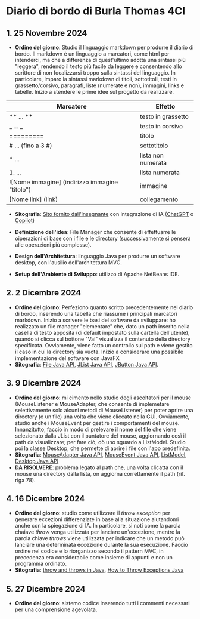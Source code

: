**Diario di bordo di Burla Thomas 4CI**
===================================


## 1. **25 Novembre 2024**
   - **Ordine del giorno**: Studio il linguaggio markdown per produrre il diario di bordo.
   Il markdown è un linguaggio a marcatori, come html per intenderci, ma che a differenza di quest'ultimo adotta una sintassi più "leggera", rendendo il testo più facile da leggere e consentendo allo scrittore di non focalizzarsi troppo sulla sintassi del linguaggio. In particolare, imparo la sintassi markdown di titoli, sottotitoli, testi in grassetto/corsivo, paragrafi, liste (numerate e non), immagini, links e tabelle. Inizio a stendere le prime idee sul progetto da realizzare.
   
   | Marcatore | Effetto |
   | --------- | ------- |
   | ** ... ** | testo in grassetto |
   | _ ... _   | testo in corsivo |
   | ========= | titolo |
   | # ... (fino a 3 #) | sottotitolo |
   | * ... | lista non numerata |
   | 1. ... | lista numerata |
   | ![Nome immagine] (indirizzo immagine "titolo") | immagine |
   | [Nome link] (link) | collegamento |

   - **Sitografia**: [Sito fornito dall'insegnante](https://www.html.it/articoli/markdown-guida-al-linguaggio/) con integrazione di IA ([ChatGPT](https://chat.openai.com) o [Copilot](https://copilot.microsoft.com))

   - **Definizione dell'idea**: File Manager che consente di effettuarre le oiperazioni di base con i file e le directory (successivamente si penserà alle operazioni più complesse).

   - **Design dell'Architettura**: linguaggio Java per produrre un software desktop, con l'ausilio dell'architettura MVC.

   - **Setup dell'Ambiente di Sviluppo**: utilizzo di Apache NetBeans IDE.

## 2. **2 Dicembre 2024**
   - **Ordine del giorno**: Perfeziono quanto scritto precedentemente nel diario di bordo, inserendo una tabella che riassume i principali marcatori markdown.
   Inizio a scrivere le basi del software da sviluppare: ho realizzato un file manager "elementare" che, dato un path inserito nella casella di testo apposita (di default impostato sulla cartella dell'utente), quando si clicca sul bottone "Vai" visualizza il contenuto della directory specificata. Ovviamente, viene fatto un controllo sul path e viene gestito il caso in cui la directory sia vuota.
   Inizio a considerare una possibile implementazione del software con JavaFX
   - **Sitografia**: [File Java API](https://docs.oracle.com/javase/8/docs/api/java/io/File.html), [JList Java API](https://docs.oracle.com/javase/8/docs/api/javax/swing/JList.html), [JButton Java API](https://docs.oracle.com/javase/8/docs/api/javax/swing/JButton.html).

## 3. **9 Dicembre 2024**
   - **Ordine del giorno**: mi cimento nello studio degli ascoltatori per il mouse (MouseListener e MouseAdapter, che consente di implemetare selettivamente solo alcuni metodi di MouseListener) per poter aprire una directory (o un file) una volta che viene cliccato nella GUI.
   Ovviamente, studio anche i MouseEvent per gestire i comportamenti del mouse.
   Innanzitutto, faccio in modo di prelevare il nome del file che viene selezionato dalla JList con il puntatore del mouse, aggiornando così il path da visualizzare; per fare ciò, dò uno sguardo a ListModel.
   Studio poi la classe Desktop, che permette di aprire i file con l'app predefinita.
   - **Sitografia**: [MouseAdapter Java API](https://docs.oracle.com/javase/8/docs/api/java/awt/event/MouseAdapter.html), [MouseEvent Java API](https://docs.oracle.com/javase/8/docs/api/java/awt/event/MouseEvent.html), [ListModel](https://docs.oracle.com/javase/8/docs/api/javax/swing/ListModel.html), [Desktop Java API](https://docs.oracle.com/javase/8/docs/api/java/awt/Desktop.html)
   - **DA RISOLVERE**: problema legato al path che, una volta clicatta con il mouse una directory dalla lista, on aggiorna correttamente il path (rif. riga 78).

## 4. **16 Dicembre 2024**
   - **Ordine del giorno**: studio come utilizzare il _throw exception_ per generare eccezioni differenziate in base alla situazione aiutandomi anche con la spiegazione di IA. In particolare, si noti come la parola chaiave _throw_ venga utilizzata per lanciare un'eccezione, mentre la parola chiave _throws_ viene utilizzata per indicare che un metodo può lanciare una determinata eccezione durante la sua esecuzione. Faccio ordine nel codice e lo riorganizzo secondo il pattern MVC, in precedenza era considerabile come insieme di appunti e non un programma ordinato.
   - **Sitografia**: [throw and throws in Java](https://www.geeksforgeeks.org/throw-throws-java/), [How to Throw Exceptions Java](https://docs.oracle.com/javase/tutorial/essential/exceptions/throwing.html)

## 5. **27 Dicembre 2024**
   - **Ordine del giorno**: sistemo codice inserendo tutti i commenti necessari per una comprensione agevolata.

